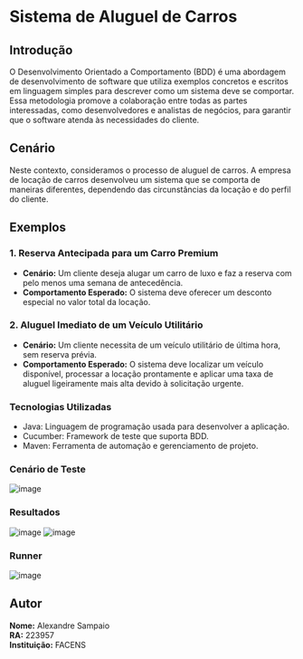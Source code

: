 # Sistema de Aluguel de Carros

## Introdução

O Desenvolvimento Orientado a Comportamento (BDD) é uma abordagem de desenvolvimento de software que utiliza exemplos concretos e escritos em linguagem simples para descrever como um sistema deve se comportar. Essa metodologia promove a colaboração entre todas as partes interessadas, como desenvolvedores e analistas de negócios, para garantir que o software atenda às necessidades do cliente.

## Cenário

Neste contexto, consideramos o processo de aluguel de carros. A empresa de locação de carros desenvolveu um sistema que se comporta de maneiras diferentes, dependendo das circunstâncias da locação e do perfil do cliente.

## Exemplos

### 1. Reserva Antecipada para um Carro Premium

- **Cenário:** Um cliente deseja alugar um carro de luxo e faz a reserva com pelo menos uma semana de antecedência.
- **Comportamento Esperado:** O sistema deve oferecer um desconto especial no valor total da locação.

### 2. Aluguel Imediato de um Veículo Utilitário

- **Cenário:** Um cliente necessita de um veículo utilitário de última hora, sem reserva prévia.
- **Comportamento Esperado:** O sistema deve localizar um veículo disponível, processar a locação prontamente e aplicar uma taxa de aluguel ligeiramente mais alta devido à solicitação urgente.

### Tecnologias Utilizadas
* Java: Linguagem de programação usada para desenvolver a aplicação.
* Cucumber: Framework de teste que suporta BDD.
* Maven: Ferramenta de automação e gerenciamento de projeto.

### Cenário de Teste
![image](https://github.com/Ale-Sampaio/AF_BDD_Alexandre_223957/assets/121987957/e372bd16-0460-4052-8d49-c65f1d3aeb01)

### Resultados
![image](https://github.com/Ale-Sampaio/AF_BDD_Alexandre_223957/assets/121987957/fb2bf183-cedc-4448-aedd-0e1de603f605)
![image](https://github.com/Ale-Sampaio/AF_BDD_Alexandre_223957/assets/121987957/d059159f-850a-4bad-b5ff-bafc2c5bdbc7)

### Runner
![image](https://github.com/Ale-Sampaio/AF_BDD_Alexandre_223957/assets/121987957/6ace2f86-f641-4e71-b5cc-5503e57680c9)




## Autor

**Nome:** Alexandre Sampaio  
**RA:** 223957  
**Instituição:** FACENS
